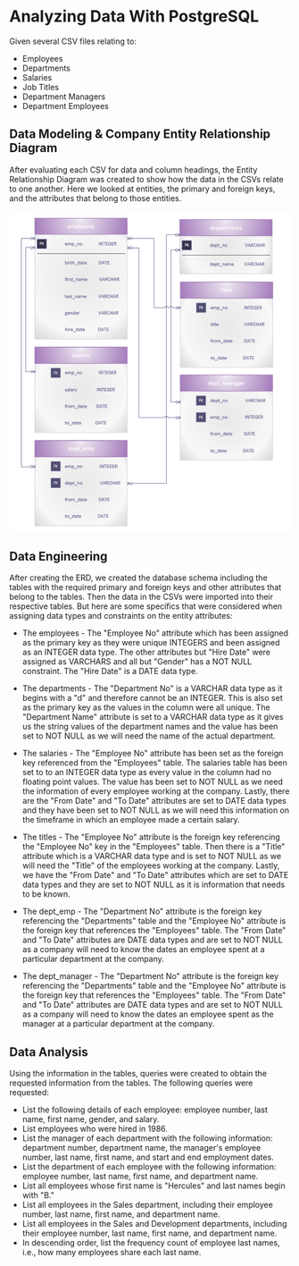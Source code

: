 # Analyzing Data With PostgreSQL

Given several CSV files relating to:
* Employees
* Departments
* Salaries
* Job Titles
* Department Managers
* Department Employees

## Data Modeling & Company Entity Relationship Diagram
After evaluating each CSV for data and column headings, the Entity Relationship Diagram was created to show how the data in the CSVs relate to one another. Here we looked at entities, the primary and foreign keys, and the attributes that belong to those entities. 

![Company_ERD](Images/Company_ERD.png)

## Data Engineering
After creating the ERD, we created the database schema including the tables with the required primary and foreign keys and other attributes that belong to the tables. Then the data in the CSVs were imported into their respective tables. But here are some specifics that were considered when assigning data types and constraints on the entity attributes:

* The employees - The "Employee No" attribute which has been assigned as the primary key as they were unique INTEGERS and been assigned as an INTEGER data type. The other attributes but "Hire Date" were assigned as VARCHARS and all but "Gender" has a NOT NULL constraint. The "Hire Date" is a DATE data type.

* The departments - The "Department No" is a VARCHAR data type as it begins with a "d" and therefore cannot be an INTEGER. This is also set as the primary key as the values in the column were all unique. The "Department Name" attribute is set to a VARCHAR data type as it gives us the string values of the department names and the value has been set to NOT NULL as we will need the name of the actual department.

* The salaries - The "Employee No" attribute has been set as the foreign key referenced from the "Employees" table. The salaries table has been set to to an INTEGER data type as every value in the column had no floating point values. The value has been set to NOT NULL as we need the information of every employee working at the company. Lastly, there are the "From Date" and "To Date" attributes are set to DATE data types and they have been set to NOT NULL as we will need this information on the timeframe in which an employee made a certain salary.

* The titles - The "Employee No" attribute is the foreign key referencing the "Employee No" key in the "Employees" table. Then there is a "Title" attribute which is a VARCHAR data type and is set to NOT NULL as we will need the "Title" of the employees working at the company. Lastly, we have the "From Date" and "To Date" attributes which are set to DATE data types and they are set to NOT NULL as it is information that needs to be known.

* The dept_emp - The "Department No" attribute is the foreign key referencing the "Departments" table and the "Employee No" attribute is the foreign key that references the "Employees" table. The "From Date" and "To Date" attributes are DATE data types and are set to NOT NULL as a company will need to know the dates an employee spent at a particular department at the company.

* The dept_manager - The "Department No" attribute is the foreign key referencing the "Departments" table and the "Employee No" attribute is the foreign key that references the "Employees" table. The "From Date" and "To Date" attributes are DATE data types and are set to NOT NULL as a company will need to know the dates an employee spent as the manager at a particular department at the company.

## Data Analysis
Using the information in the tables, queries were created to obtain the requested information from the tables. The following queries were requested:

* List the following details of each employee: employee number, last name, first name, gender, and salary.
* List employees who were hired in 1986.
* List the manager of each department with the following information: department number, department name, the manager's employee number, last name, first name, and start and end employment dates.
* List the department of each employee with the following information: employee number, last name, first name, and department name.
* List all employees whose first name is "Hercules" and last names begin with "B."
* List all employees in the Sales department, including their employee number, last name, first name, and department name.
* List all employees in the Sales and Development departments, including their employee number, last name, first name, and department name.
* In descending order, list the frequency count of employee last names, i.e., how many employees share each last name.

